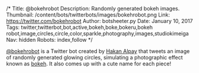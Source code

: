 /*
Title: @bokehrobot
Description: Randomly generated bokeh images.
Thumbnail: /content/bots/twitterbots/images/bokehrobot.png
Link: https://twitter.com/bokehrobot
Author: botsheeter.py
Date: January 10, 2017
Tags: twitter,twitterbot,bot,active,bokeh,boke,bokeru,bokeh robot,image,circles,circle,color,sparkle,photography,images,studiokimeiga
Nav: hidden
Robots: index,follow
*/

[@bokehrobot](https://twitter.com/bokehrobot) is a Twitter bot created by [Hakan Alpay](https://twitter.com/studiokimeiga) that tweets an image of randomly generated glowing circles, simulating a photographic effect known as [bokeh](https://en.wikipedia.org/wiki/Bokeh). It also comes up with a cute name for each piece!

